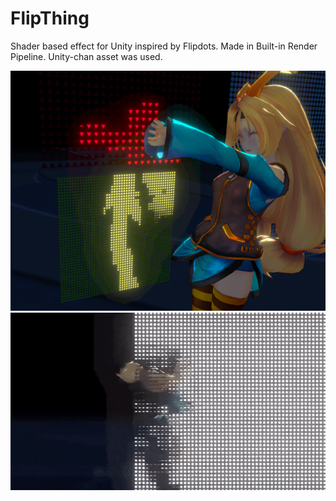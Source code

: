 # FlipThing
 Shader based effect for Unity inspired by Flipdots. Made in Built-in Render Pipeline. Unity-chan asset was used.

![Screen](https://github.com/Cotanius/FlipThing/blob/main/Media/FlipThing1.png)
![GIF](https://github.com/Cotanius/FlipThing/blob/main/Media/Flipthing.gif)


